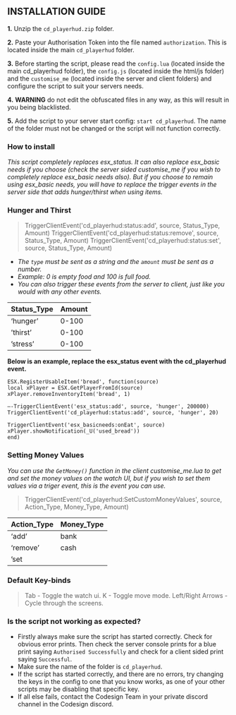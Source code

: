 ## INSTALLATION GUIDE
**1.** Unzip the `cd_playerhud.zip` folder.

**2.** Paste your Authorisation Token into the file named `authorization`. This is located inside the main `cd_playerhud` folder.

 **3.** Before starting the script, please read the `config.lua` (located inside the main cd_playerhud folder), the `config.js` (located inside the html/js folder) and the `customise_me` (located inside the server and client folders) and configure the script to suit your servers needs.
 
 **4.** **WARNING** do not edit the obfuscated files in any way, as this will result in you being blacklisted.
 
 **5.** Add the script to your server start config: `start cd_playerhud`. The name of the folder must not be changed or the script will not function correctly.

### How to install

*This script completely replaces esx_status. It can also replace esx_basic needs if you choose (check the server sided customise_me if you wish to completely replace esx_basic needs also). But if you choose to remain using esx_basic needs, you will have to replace the trigger events in the server side that adds hunger/thirst when using items.*

### Hunger and Thirst

> TriggerClientEvent('cd_playerhud:status:add', source, Status_Type, Amount)
> TriggerClientEvent('cd_playerhud:status:remove', source, Status_Type, Amount)
> TriggerClientEvent('cd_playerhud:status:set', source, Status_Type, Amount)

- *The `type` must be sent as a string and the `amount` must be sent as a number.*
- *Example: 0 is empty food and 100 is full food.*
- *You can also trigger these events from the server to client, just like you would with any other events.*

|Status_Type| Amount|
|--|--|
| ‘hunger’ |0-100|
|’thirst’|0-100|
|’stress’|0-100|
**Below is an example, replace the esx_status event with the cd_playerhud event.**
```
ESX.RegisterUsableItem('bread', function(source)
local xPlayer = ESX.GetPlayerFromId(source)
xPlayer.removeInventoryItem('bread', 1)

—-TriggerClientEvent('esx_status:add', source, 'hunger', 200000)
TriggerClientEvent('cd_playerhud:status:add', source, 'hunger', 20)

TriggerClientEvent('esx_basicneeds:onEat', source)
xPlayer.showNotification(_U('used_bread'))
end)
```
### Setting Money Values
*You can use the `GetMoney()` function in the client customise_me.lua to get and set the money values on the watch UI, but if you wish to set them values via a triger event, this is the event you can use.*
> TriggerClientEvent('cd_playerhud:SetCustomMoneyValues', source, Action_Type, Money_Type, Amount)

|Action_Type| Money_Type |
|--|--|
|‘add’|bank|
|‘remove’|cash|
|’set||


### Default Key-binds
> Tab - Toggle the watch ui.
> K - Toggle move mode.
> Left/Right Arrows - Cycle through the screens.

### Is the script not working as expected?
 - Firstly always make sure the script has started correctly. Check for obvious error prints. Then check the server console prints for a blue print saying `Authorised Successfully` and check for a client sided print saying `Successful`.
 - Make sure the name of the folder is `cd_playerhud`.
 - If the script has started correctly, and there are no errors, try changing the keys in the config to one that you know works, as one of your other scripts may be disabling that specific key.
-   If all else fails, contact the Codesign Team in your private discord channel in the Codesign discord.

